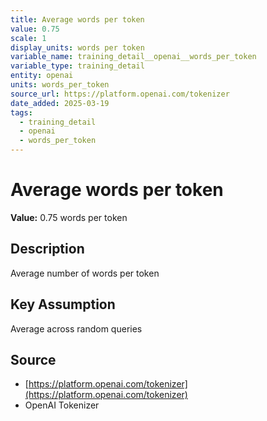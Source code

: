 ```yaml
---
title: Average words per token
value: 0.75
scale: 1
display_units: words per token
variable_name: training_detail__openai__words_per_token
variable_type: training_detail
entity: openai
units: words_per_token
source_url: https://platform.openai.com/tokenizer
date_added: 2025-03-19
tags:
  - training_detail
  - openai
  - words_per_token
---
```


# Average words per token

**Value:** 0.75 words per token

## Description

Average number of words per token

## Key Assumption

Average across random queries

## Source

- [https://platform.openai.com/tokenizer](https://platform.openai.com/tokenizer)
- OpenAI Tokenizer
